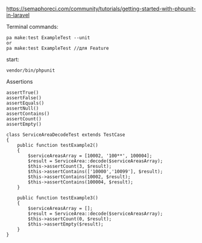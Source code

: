 https://semaphoreci.com/community/tutorials/getting-started-with-phpunit-in-laravel

Terminal commands:
````
pa make:test ExampleTest --unit
or
pa make:test ExampleTest //для Feature
````
start:
````
vendor/bin/phpunit
````

Assertions
````
assertTrue()
assertFalse()
assertEquals()
assertNull()
assertContains()
assertCount()
assertEmpty()
````

````
class ServiceAreaDecodeTest extends TestCase
{
    public function testExample2()
    {
        $serviceAreasArray = [10002, '100**', 100004];
        $result = ServiceArea::decode($serviceAreasArray);
        $this->assertCount(3, $result);
        $this->assertContains(['10000','10099'], $result);
        $this->assertContains(10002, $result);
        $this->assertContains(100004, $result);
    }

    public function testExample3()
    {
        $serviceAreasArray = [];
        $result = ServiceArea::decode($serviceAreasArray);
        $this->assertCount(0, $result);
        $this->assertEmpty($result);
    }
}
````
